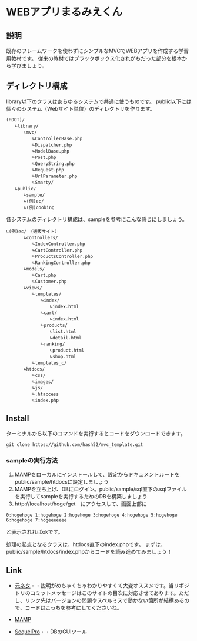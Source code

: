 WEBアプリまるみえくん
====

## 説明
既存のフレームワークを使わずにシンプルなMVCでWEBアプリを作成する学習用教材です。
従来の教材ではブラックボックス化されがちだった部分を根本から学びましょう。

## ディレクトリ構成
library以下のクラスはあらゆるシステムで共通に使うものです。
public以下には個々のシステム（Webサイト単位）のディレクトリを作ります。
```
(ROOT)/
　　∟library/
　　　　∟mvc/
　　　　　　∟ControllerBase.php
　　　　　　∟Dispatcher.php
　　　　　　∟ModelBase.php
　　　　　　∟Post.php
　　　　　　∟QueryString.php
　　　　　　∟Request.php
　　　　　　∟UrlParameter.php
　　　　　　∟Smarty/　
　　∟public/
　　　　∟sample/
　　　　∟(例)ec/
　　　　∟(例)cooking
```

各システムのディレクトリ構成は、sampleを参考にこんな感じにしましょう。
```
∟(例)ec/　（通販サイト）
　　　　∟controllers/
　　　　　　∟IndexController.php
　　　　　　∟CartController.php
　　　　　　∟ProductsController.php
　　　　　　∟RankingController.php
　　　　∟models/
　　　　　　∟Cart.php
　　　　　　∟Customer.php
　　　　∟views/
　　　　　　∟templates/
　　　　　　　　∟index/
　　　　　　　　　　∟index.html
　　　　　　　　∟cart/
　　　　　　　　　　∟index.html
　　　　　　　　∟products/
　　　　　　　　　　∟list.html
　　　　　　　　　　∟detail.html
　　　　　　　　∟ranking/
　　　　　　　　　　∟product.html
　　　　　　　　　　∟shop.html
　　　　　　∟templates_c/
　　　　∟htdocs/
　　　　　　∟css/
　　　　　　∟images/
　　　　　　∟js/
　　　　　　∟.htaccess
　　　　　　∟index.php
```

## Install
ターミナルから以下のコマンドを実行するとコードをダウンロードできます。
```
git clone https://github.com/hash52/mvc_template.git
```

### sampleの実行方法
1. MAMPをローカルにインストールして、設定からドキュメントルートをpublic/sample/htdocsに設定しましょう
2. MAMPを立ち上げ、DBにログイン。public/sample/sql直下の.sqlファイルを実行してsampleを実行するためのDBを構築しましょう
3. http://localhost/hoge/get　にアクセスして、画面上部に
```
0:hogehoge 1:hogehoge 2:hogehoge 3:hogehoge 4:hogehoge 5:hogehoge 6:hogehoge 7:hogeeeeeee
```
と表示されればokです。

処理の起点となるクラスは、htdocs直下のindex.phpです。
まずは、public/sample/htdocs/index.phpからコードを読み進めてみましょう！

## Link
- [元ネタ](http://www.objective-php.net/mvc/index/)・・説明がめちゃくちゃわかりやすくて大変オススメです。当リポジトリのコミットメッセージはこのサイトの目次に対応させてあります。ただし、リンク先はバージョンの問題やスペルミスで動かない箇所が結構あるので、コードはこっちを参考にしてくださいね。

- [MAMP](https://www.mamp.info/en/)
- [SequelPro](http://sequelpro.com)・・DBのGUIツール
